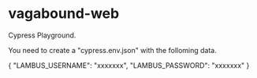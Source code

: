 # vagabound-web
Cypress Playground.

You need to create a "cypress.env.json" with the folloming data.

{
    "LAMBUS_USERNAME": "xxxxxxx",
    "LAMBUS_PASSWORD": "xxxxxxx"
}
